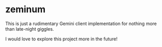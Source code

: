 # zeminum
This is just a rudimentary Gemini client implementation for nothing more than late-night giggles.

I would love to explore this project more in the future!

